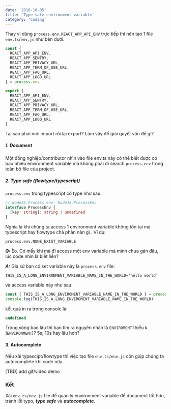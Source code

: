 ```yaml
---
date: '2018-10-05'
title: 'Type safe environment variable'
category: 'Coding'
---
```


Thay vì dùng `process.env.REACT_APP_API_ENV` trực tiếp thì nên tạo 1 file `env.ts`/`env.js` như bên dưới.

```ts
const {
  REACT_APP_API_ENV,
  REACT_APP_SENTRY,
  REACT_APP_PRIVACY_URL,
  REACT_APP_TERM_OF_USE_URL,
  REACT_APP_FAQ_URL,
  REACT_APP_LOGO_URL
} = process.env

export {
  REACT_APP_API_ENV,
  REACT_APP_SENTRY,
  REACT_APP_PRIVACY_URL,
  REACT_APP_TERM_OF_USE_URL,
  REACT_APP_FAQ_URL,
  REACT_APP_LOGO_URL
}
```

Tại sao phải mới import rồi lại export? Làm vậy để giải quyết vấn đề gì?

##### 1. Document

Một đồng nghiệp/contributor nhìn vào file env.ts này có thể biết được có bao nhiêu environment variable mà không phải đi search `process.env` trong toàn bộ file của project.

##### 2. Type safe (flowtype/typescript)

`process.env` trong typescript có type như sau:

```ts
// NodeJS.Process.env: NodeJS.ProcessEnv
interface ProcessEnv {
  [key: string]: string | undefined
}
```

Nghĩa là khi chúng ta access 1 environment variable không tồn tại mà typescript hay flowtype chả phàn nàn gì . Ví dụ:

```
process.env.NONE_EXIST_VARIABLE
```

**_Q:_** Èo. Có mấy khi mà đi access một env variable mà mình chưa gán đâu, lúc code nhìn là biết liền?

**_A:_** Giả sử bạn có set variable này là `process.env` file:

```
THIS_IS_A_LONG_ENVIRONMENT_VARIABLE_NAME_IN_THE_WORLD=‘hello world’
```

và access variable này như sau:

```ts
const { THIS_IS_A_LONG_ENVIROMENT_VARIABLE_NAME_IN_THE_WORLD } = process.env
console.log(THIS_IS_A_LONG_ENVIROMENT_VARIABLE_NAME_IN_THE_WORLD)
```

kết quả in ra trong console là:

```js
undefined
```

Trong vòng bao lâu thì bạn tìm ra nguyên nhân là `ENVIROMENT` thiếu `N` (`ENVIRONMENT`)? 5s, 10s hay lâu hơn?

#### 3. Autocomplete

Nếu xài typescipt/flowtype thì việc tạo file `env.ts/env.js` còn giúp chúng ta autocomplete khi code nữa.

[TBD] add gif/video demo

### Kết

Xài `env.ts/env.js` file để quản lý environment variable để document tốt hơn, tránh lỗi typo, **_type safe_** và **_autocomplete_**.
